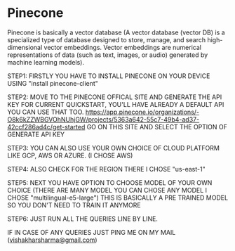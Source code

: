 # Pinecone
Pinecone is basically a vector database (A vector database (vector DB) is a specialized type of database designed to store, manage, and search high-dimensional vector embeddings. Vector embeddings are numerical representations of data (such as text, images, or audio) generated by machine learning models). 

STEP1: FIRSTLY YOU HAVE TO INSTALL PINECONE ON YOUR DEVICE USING "install pinecone-client"

STEP2: MOVE TO THE PINECONE OFFICAL SITE AND GENERATE THE API KEY FOR CURRENT QUICKSTART, YOU'LL HAVE ALREADY A DEFAULT API YOU CAN USE THAT TOO.
      https://app.pinecone.io/organizations/-O8k6kZZWBGVOhNUhjGW/projects/5363a642-55c7-49b4-ad37-42ccf286ad4c/get-started
      GO ON THIS SITE AND SELECT THE OPTION OF GENERATE API KEY
      
STEP3: YOU CAN ALSO USE YOUR OWN CHOICE OF CLOUD PLATFORM LIKE GCP, AWS OR AZURE. (I CHOSE AWS)

STEP4: ALSO CHECK FOR THE REGION THERE I CHOSE "us-east-1"

STEP5: NEXT YOU HAVE OPTION TO CHOOSE MODEL OF YOUR OWN CHOICE (THERE ARE MANY MODEL YOU CAN CHOSE ANY MODEL I CHOSE "multilingual-e5-large") THIS IS BASICALLY A PRE TRAINED 
       MODEL SO YOU DON'T NEED TO TRAIN IT ANYMORE

STEP6: JUST RUN ALL THE QUERIES LINE BY LINE.

IF IN CASE OF ANY QUERIES JUST PING ME ON MY MAIL (vishakharsharma@gmail.com)
